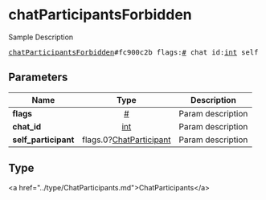 # chatParticipantsForbidden

Sample Description

<pre>
<a href="../constructor/chatParticipantsForbidden.md">chatParticipantsForbidden</a>#fc900c2b flags:<a href="../type/#.md">#</a> chat_id:<a href="../type/int.md">int</a> self_participant:flags.0?<a href="../type/ChatParticipant.md">ChatParticipant</a> = <a href="../type/ChatParticipants.md">ChatParticipants</a>;
</pre>

## Parameters

| Name | Type | Description |
|------|:----:|-------------|
| **flags** | <a href="../type/#.md">#</a> | Param description |
| **chat_id** | <a href="../type/int.md">int</a> | Param description |
| **self_participant** | flags.0?<a href="../type/ChatParticipant.md">ChatParticipant</a> | Param description |

## Type

&lt;a href=&#34;../type/ChatParticipants.md&#34;&gt;ChatParticipants&lt;/a&gt;
